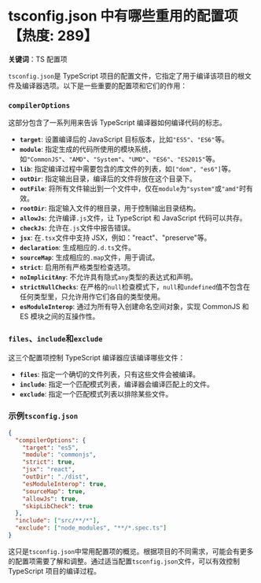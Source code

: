 # tsconfig.json 中有哪些重用的配置项【热度: 289】

**关键词**：TS 配置项

`tsconfig.json`是 TypeScript 项目的配置文件，它指定了用于编译该项目的根文件及编译器选项。以下是一些重要的配置项和它们的作用：

### `compilerOptions`

这部分包含了一系列用来告诉 TypeScript 编译器如何编译代码的标志。

- **`target`**: 设置编译后的 JavaScript 目标版本，比如`"ES5"`、`"ES6"`等。
- **`module`**: 指定生成的代码所使用的模块系统，如`"CommonJS"`、`"AMD"`、`"System"`、`"UMD"`、`"ES6"`、`"ES2015"`等。
- **`lib`**: 指定编译过程中需要包含的库文件的列表，如`["dom", "es6"]`等。
- **`outDir`**: 指定输出目录，编译后的文件将放在这个目录下。
- **`outFile`**: 将所有文件输出到一个文件中，仅在`module`为`"system"`或`"amd"`时有效。
- **`rootDir`**: 指定输入文件的根目录，用于控制输出目录结构。
- **`allowJs`**: 允许编译`.js`文件，让 TypeScript 和 JavaScript 代码可以共存。
- **`checkJs`**: 允许在`.js`文件中报告错误。
- **`jsx`**: 在`.tsx`文件中支持 JSX，例如："react"、"preserve"等。
- **`declaration`**: 生成相应的`.d.ts`文件。
- **`sourceMap`**: 生成相应的`.map`文件，用于调试。
- **`strict`**: 启用所有严格类型检查选项。
- **`noImplicitAny`**: 不允许具有隐式`any`类型的表达式和声明。
- **`strictNullChecks`**: 在严格的`null`检查模式下，`null`和`undefined`值不包含在任何类型里，只允许用作它们各自的类型使用。
- **`esModuleInterop`**: 通过为所有导入创建命名空间对象，实现 CommonJS 和 ES 模块之间的互操作性。

### `files`、`include`和`exclude`

这三个配置项控制 TypeScript 编译器应该编译哪些文件：

- **`files`**: 指定一个确切的文件列表，只有这些文件会被编译。
- **`include`**: 指定一个匹配模式列表，编译器会编译匹配上的文件。
- **`exclude`**: 指定一个匹配模式列表以排除某些文件。

### 示例`tsconfig.json`

```json
{
  "compilerOptions": {
    "target": "es5",
    "module": "commonjs",
    "strict": true,
    "jsx": "react",
    "outDir": "./dist",
    "esModuleInterop": true,
    "sourceMap": true,
    "allowJs": true,
    "skipLibCheck": true
  },
  "include": ["src/**/*"],
  "exclude": ["node_modules", "**/*.spec.ts"]
}
```

这只是`tsconfig.json`中常用配置项的概览。根据项目的不同需求，可能会有更多的配置项需要了解和调整。通过适当配置`tsconfig.json`文件，可以有效控制 TypeScript 项目的编译过程。